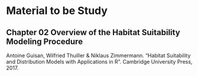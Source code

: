 # Material to be Study
## Chapter 02 Overview of the Habitat Suitability Modeling Procedure   
Antoine Guisan, Wilfried Thuiller & Niklaus Zimmermann. 
“Habitat Suitability and Distribution Models with Applications in R”. 
Cambridge University Press, 2017.